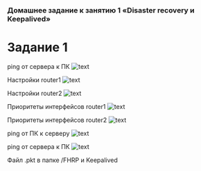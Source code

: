 ### Домашнее задание к занятию 1 «Disaster recovery и Keepalived» ###

# Задание 1 #

ping от сервера к ПК
![text](https://github.com/JulieJool/resiliency/blob/main/FHRP%20%D0%B8%20Keepalived/cpt_1.png)

Настройки router1
![text](https://github.com/JulieJool/resiliency/blob/main/FHRP%20%D0%B8%20Keepalived/cpt_2.png)

Настройки router2
![text](https://github.com/JulieJool/resiliency/blob/main/FHRP%20%D0%B8%20Keepalived/cpt_3.png)

Приоритеты интерфейсов router1
![text](https://github.com/JulieJool/resiliency/blob/main/FHRP%20%D0%B8%20Keepalived/cpt_4.png)

Приоритеты интерфейсов router2
![text](https://github.com/JulieJool/resiliency/blob/main/FHRP%20%D0%B8%20Keepalived/cpt_5.png)

ping от ПК к серверу
![text](https://github.com/JulieJool/resiliency/blob/main/FHRP%20%D0%B8%20Keepalived/cpt_6.png)

ping от сервера к ПК
![text](https://github.com/JulieJool/resiliency/blob/main/FHRP%20%D0%B8%20Keepalived/cpt_7.png)

Файл .pkt в папке /FHRP и Keepalived
